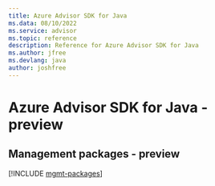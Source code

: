 ```yaml
---
title: Azure Advisor SDK for Java
ms.data: 08/10/2022
ms.service: advisor
ms.topic: reference
description: Reference for Azure Advisor SDK for Java
ms.author: jfree
ms.devlang: java
author: joshfree
---
```

# Azure Advisor SDK for Java - preview

## Management packages - preview
[!INCLUDE [mgmt-packages](advisor-mgmt-index.md)]